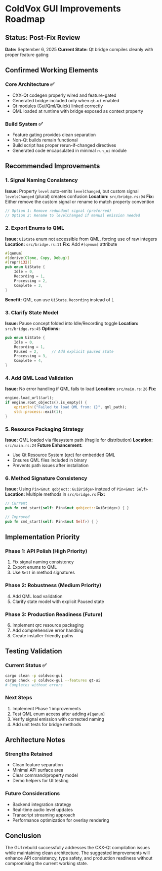 # ColdVox GUI Improvements Roadmap

## Status: Post-Fix Review
**Date:** September 6, 2025
**Current State:** Qt bridge compiles cleanly with proper feature gating

## Confirmed Working Elements

### Core Architecture ✅
- CXX-Qt codegen properly wired and feature-gated
- Generated bridge included only when `qt-ui` enabled
- Qt modules (Gui/Qml/Quick) linked correctly
- QML loaded at runtime with bridge exposed as context property

### Build System ✅
- Feature gating provides clean separation
- Non-Qt builds remain functional
- Build script has proper rerun-if-changed directives
- Generated code encapsulated in minimal `run_ui` module

## Recommended Improvements

### 1. Signal Naming Consistency
**Issue:** Property `level` auto-emits `levelChanged`, but custom signal `levelsChanged` (plural) creates confusion
**Location:** `src/bridge.rs:94`
**Fix:** Either remove the custom signal or rename to match property convention
```rust
// Option 1: Remove redundant signal (preferred)
// Option 2: Rename to levelChanged if manual emission needed
```

### 2. Export Enums to QML
**Issue:** `UiState` enum not accessible from QML, forcing use of raw integers
**Location:** `src/bridge.rs:11`
**Fix:** Add `#[qenum]` attribute
```rust
#[qenum]
#[derive(Clone, Copy, Debug)]
#[repr(i32)]
pub enum UiState {
    Idle = 0,
    Recording = 1,
    Processing = 2,
    Complete = 3,
}
```
**Benefit:** QML can use `UiState.Recording` instead of `1`

### 3. Clarify State Model
**Issue:** Pause concept folded into Idle/Recording toggle
**Location:** `src/bridge.rs:45`
**Options:**
```rust
pub enum UiState {
    Idle = 0,
    Recording = 1,
    Paused = 2,      // Add explicit paused state
    Processing = 3,
    Complete = 4,
}
```

### 4. Add QML Load Validation
**Issue:** No error handling if QML fails to load
**Location:** `src/main.rs:26`
**Fix:**
```rust
engine.load_url(&url);
if engine.root_objects().is_empty() {
    eprintln!("Failed to load QML from: {}", qml_path);
    std::process::exit(1);
}
```

### 5. Resource Packaging Strategy
**Issue:** QML loaded via filesystem path (fragile for distribution)
**Location:** `src/main.rs:24`
**Future Enhancement:**
- Use Qt Resource System (qrc) for embedded QML
- Ensures QML files included in binary
- Prevents path issues after installation

### 6. Method Signature Consistency
**Issue:** Using `Pin<&mut qobject::GuiBridge>` instead of `Pin<&mut Self>`
**Location:** Multiple methods in `src/bridge.rs`
**Fix:**
```rust
// Current
pub fn cmd_start(self: Pin<&mut qobject::GuiBridge>) { }

// Improved
pub fn cmd_start(self: Pin<&mut Self>) { }
```

## Implementation Priority

### Phase 1: API Polish (High Priority)
1. Fix signal naming consistency
2. Export enums to QML
3. Use `Self` in method signatures

### Phase 2: Robustness (Medium Priority)
4. Add QML load validation
5. Clarify state model with explicit Paused state

### Phase 3: Production Readiness (Future)
6. Implement qrc resource packaging
7. Add comprehensive error handling
8. Create installer-friendly paths

## Testing Validation

### Current Status ✅
```bash
cargo clean -p coldvox-gui
cargo check -p coldvox-gui --features qt-ui
# Completes without errors
```

### Next Steps
1. Implement Phase 1 improvements
2. Test QML enum access after adding `#[qenum]`
3. Verify signal emission with corrected naming
4. Add unit tests for bridge methods

## Architecture Notes

### Strengths Retained
- Clean feature separation
- Minimal API surface area
- Clear command/property model
- Demo helpers for UI testing

### Future Considerations
- Backend integration strategy
- Real-time audio level updates
- Transcript streaming approach
- Performance optimization for overlay rendering

## Conclusion

The GUI rebuild successfully addresses the CXX-Qt compilation issues while maintaining clean architecture. The suggested improvements will enhance API consistency, type safety, and production readiness without compromising the current working state.
